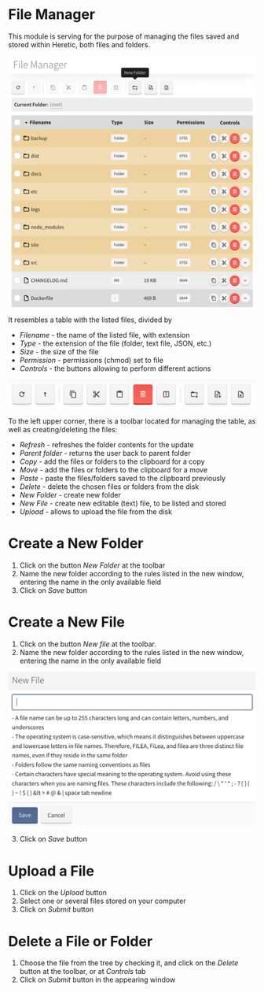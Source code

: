 # File Manager

This module is serving for the purpose of managing the files saved and stored within Heretic, both files and folders.

![File Manager](./images/fileManager.png)

It resembles a table with the listed files, divided by

+ *Filename* - the name of the listed file, with extension
+ *Type* - the extension of the file (folder, text file, JSON, etc.)
+ *Size* - the size of the file
+ *Permission* - permissions (chmod) set to file
+ *Controls* - the buttons allowing to perform different actions

![Alt text](./images/fileManagerToolbar.png)

To the left upper corner, there is a toolbar located for managing the table, as well as creating/deleting the files:

+ *Refresh* - refreshes the folder contents for the update
+ *Parent folder* - returns the user back to parent folder
+ *Copy* - add the files or folders to the clipboard for a copy
+ *Move* - add the files or folders to the clipboard for a move
+ *Paste* - paste the files/folders saved to the clipboard previously
+ *Delete* - delete the chosen files or folders from the disk
+ *New Folder* - create new folder
+ *New File* - create new editable (text) file, to be listed and stored
+ *Upload* - allows to upload the file from the disk

# Create a New Folder

1. Click on the button *New Folder* at the toolbar
2.  Name the new folder according to the rules listed in the new window, entering the name in the only available field
3. Click on *Save* button

# Create a New File

1. Click on the button *New file* at the toolbar.
2. Name the new folder according to the rules listed in the new window, entering the name in the only available field
   
![New File](./images/fileManagerNewFile.png)

3. Click on *Save* button

# Upload a File

1. Click on the *Upload* button
2. Select one or several files stored on your computer
3. Click on *Submit* button

# Delete a File or Folder

1. Choose the file from the tree by checking it, and click on the *Delete* button at the toolbar, or at *Controls* tab
2. Click on *Submit* button in the appearing window
